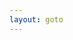 ```yaml
---
layout: goto
---
```


<script>
    window.location.href = "{% link _posts/vidown/2018-7-15-vidown.md %}"
</script>